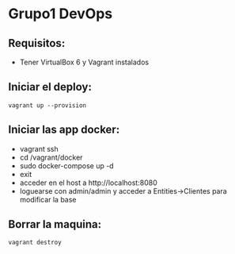 # Grupo1 DevOps

## Requisitos:
- Tener VirtualBox 6 y Vagrant instalados

## Iniciar el deploy:

``` vagrant up --provision ```

## Iniciar las app docker:

* vagrant ssh
* cd /vagrant/docker
* sudo docker-compose up -d
* exit
* acceder en el host a http://localhost:8080
* loguearse con admin/admin y acceder a Entities->Clientes para modificar la base

## Borrar la maquina:

``` vagrant destroy ```

